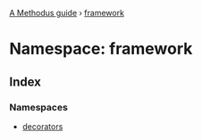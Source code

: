[A Methodus guide](../README.md) › [framework](framework.md)

# Namespace: framework

## Index

### Namespaces

* [decorators](framework.decorators.md)
